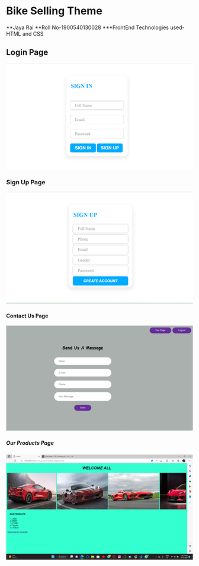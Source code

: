# Bike Selling Theme
**Jaya Rai
**Roll No-1900540130028
***FrontEnd Technologies used-HTML and CSS
## Login Page
![LoginPage!](https://github.com/bbd-jaya/xenon-assignment/blob/main/images/LoginPage.png)
### Sign Up Page
![](https://github.com/bbd-jaya/xenon-assignment/blob/main/images/SignUpPage.png)
#### Contact Us Page
![](https://github.com/bbd-jaya/xenon-assignment/blob/main/images/contactUs.png)
##### Our Products Page
![](https://github.com/bbd-jaya/xenon-assignment/blob/main/images/Screenshot%20(13).png)
